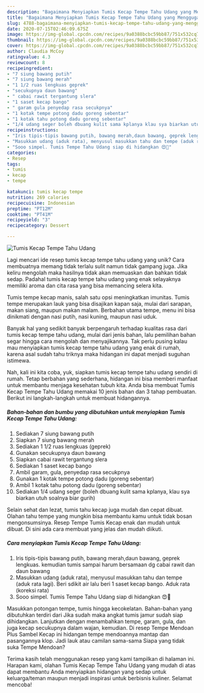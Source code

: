 ```yaml
---
description: "Bagaimana Menyiapkan Tumis Kecap Tempe Tahu Udang yang Menggugah Selera"
title: "Bagaimana Menyiapkan Tumis Kecap Tempe Tahu Udang yang Menggugah Selera"
slug: 4788-bagaimana-menyiapkan-tumis-kecap-tempe-tahu-udang-yang-menggugah-selera
date: 2020-07-15T02:46:09.675Z
image: https://img-global.cpcdn.com/recipes/9a0388bcbc59bb87/751x532cq70/tumis-kecap-tempe-tahu-udang-foto-resep-utama.jpg
thumbnail: https://img-global.cpcdn.com/recipes/9a0388bcbc59bb87/751x532cq70/tumis-kecap-tempe-tahu-udang-foto-resep-utama.jpg
cover: https://img-global.cpcdn.com/recipes/9a0388bcbc59bb87/751x532cq70/tumis-kecap-tempe-tahu-udang-foto-resep-utama.jpg
author: Claudia McCoy
ratingvalue: 4.3
reviewcount: 8
recipeingredient:
- "7 siung bawang putih"
- "7 siung bawang merah"
- "1 1/2 ruas lengkuas geprek"
- "secukupnya daun bawang"
- " cabai rawit tergantung slera"
- "1 saset kecap bango"
- " garam gula penyedap rasa secukpnya"
- "1 kotak tempe potong dadu goreng sebentar"
- "1 kotak tahu potong dadu goreng sebentar"
- "1/4 udang seger boleh dbuang kulit sama kplanya klau sya biarkan utuh soalnya biar gurih"
recipeinstructions:
- "Iris tipis-tipis bawang putih, bawang merah,daun bawang, geprek lengkuas. kemudian tumis sampai harum bersamaan dg cabai rawit dan daun bawang"
- "Masukkan udang (aduk rata), menyusul masukkan tahu dan tempe (aduk rata lagi). Beri sdikit air lalu beri 1 saset kecap bango. Aduk rata (koreksi rata)"
- "Sooo simpel. Tumis Tempe Tahu Udang siap di hidangkan 😍💞"
categories:
- Resep
tags:
- tumis
- kecap
- tempe

katakunci: tumis kecap tempe 
nutrition: 269 calories
recipecuisine: Indonesian
preptime: "PT12M"
cooktime: "PT41M"
recipeyield: "3"
recipecategory: Dessert

---
```



![Tumis Kecap Tempe Tahu Udang](https://img-global.cpcdn.com/recipes/9a0388bcbc59bb87/751x532cq70/tumis-kecap-tempe-tahu-udang-foto-resep-utama.jpg)

Lagi mencari ide resep tumis kecap tempe tahu udang yang unik? Cara membuatnya memang tidak terlalu sulit namun tidak gampang juga. Jika keliru mengolah maka hasilnya tidak akan memuaskan dan bahkan tidak sedap. Padahal tumis kecap tempe tahu udang yang enak selayaknya memiliki aroma dan cita rasa yang bisa memancing selera kita.

Tumis tempe kecap manis, salah satu opsi meningkatkan imunitas. Tumis tempe merupakan lauk yang bisa disajikan kapan saja, mulai dari sarapan, makan siang, maupun makan malam. Berbahan utama tempe, menu ini bisa dinikmati dengan nasi putih, nasi kuning, maupun nasi uduk.

Banyak hal yang sedikit banyak berpengaruh terhadap kualitas rasa dari tumis kecap tempe tahu udang, mulai dari jenis bahan, lalu pemilihan bahan segar hingga cara mengolah dan menyajikannya. Tak perlu pusing kalau mau menyiapkan tumis kecap tempe tahu udang yang enak di rumah, karena asal sudah tahu triknya maka hidangan ini dapat menjadi suguhan istimewa.


Nah, kali ini kita coba, yuk, siapkan tumis kecap tempe tahu udang sendiri di rumah. Tetap berbahan yang sederhana, hidangan ini bisa memberi manfaat untuk membantu menjaga kesehatan tubuh kita. Anda bisa membuat Tumis Kecap Tempe Tahu Udang memakai 10 jenis bahan dan 3 tahap pembuatan. Berikut ini langkah-langkah untuk membuat hidangannya.

<!--inarticleads1-->

##### Bahan-bahan dan bumbu yang dibutuhkan untuk menyiapkan Tumis Kecap Tempe Tahu Udang:

1. Sediakan 7 siung bawang putih
1. Siapkan 7 siung bawang merah
1. Sediakan 1 1/2 ruas lengkuas (geprek)
1. Gunakan secukupnya daun bawang
1. Siapkan  cabai rawit tergantung slera
1. Sediakan 1 saset kecap bango
1. Ambil  garam, gula, penyedap rasa secukpnya
1. Gunakan 1 kotak tempe potong dadu (goreng sebentar)
1. Ambil 1 kotak tahu potong dadu (goreng sebentar)
1. Sediakan 1/4 udang seger (boleh dbuang kulit sama kplanya, klau sya biarkan utuh soalnya biar gurih)


Selain sehat dan lezat, tumis tahu kecap juga mudah dan cepat dibuat. Olahan tahu tempe yang mungkin bisa membantu kamu untuk tidak bosan mengonsumsinya. Resep Tempe Tumis Kecap enak dan mudah untuk dibuat. Di sini ada cara membuat yang jelas dan mudah diikuti. 

<!--inarticleads2-->

##### Cara menyiapkan Tumis Kecap Tempe Tahu Udang:

1. Iris tipis-tipis bawang putih, bawang merah,daun bawang, geprek lengkuas. kemudian tumis sampai harum bersamaan dg cabai rawit dan daun bawang
1. Masukkan udang (aduk rata), menyusul masukkan tahu dan tempe (aduk rata lagi). Beri sdikit air lalu beri 1 saset kecap bango. Aduk rata (koreksi rata)
1. Sooo simpel. Tumis Tempe Tahu Udang siap di hidangkan 😍💞


Masukkan potongan tempe, tumis hingga kecokelatan. Bahan-bahan yang dibutuhkan terdiri dari Jika sudah maka angkat tumis jamur sudah siap dihidangkan. Lanjutkan dengan menambahkan tempe, garam, gula, dan juga kecap secukupnya dalam wajan, kemudian. Di resep Tempe Mendoan Plus Sambel Kecap ini hidangan tempe mendoannya mantap dan pasangannya klop. Jadi lauk atau camilan sama-sama Siapa yang tidak suka Tempe Mendoan? 

Terima kasih telah menggunakan resep yang kami tampilkan di halaman ini. Harapan kami, olahan Tumis Kecap Tempe Tahu Udang yang mudah di atas dapat membantu Anda menyiapkan hidangan yang sedap untuk keluarga/teman maupun menjadi inspirasi untuk berbisnis kuliner. Selamat mencoba!
